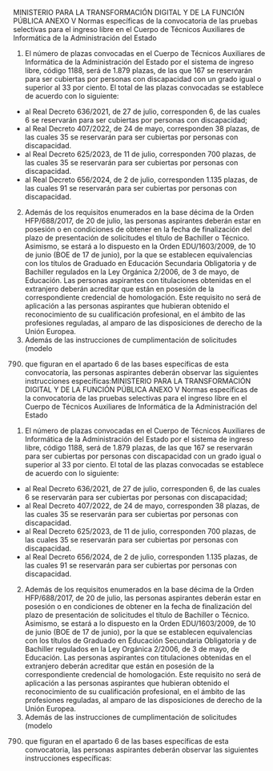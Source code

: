 MINISTERIO
PARA LA TRANSFORMACIÓN DIGITAL
Y DE LA FUNCIÓN PÚBLICA
ANEXO V
Normas específicas de la convocatoria de las pruebas selectivas para el ingreso
libre en el Cuerpo de Técnicos Auxiliares de Informática de la Administración del
Estado
1. El número de plazas convocadas en el Cuerpo de Técnicos Auxiliares de
Informática de la Administración del Estado por el sistema de ingreso libre, código
1188, será de 1.879 plazas, de las que 167 se reservarán para ser cubiertas por
personas con discapacidad con un grado igual o superior al 33 por ciento.
El total de las plazas convocadas se establece de acuerdo con lo siguiente:
- al Real Decreto 636/2021, de 27 de julio, corresponden 6, de las cuales 6 se
reservarán para ser cubiertas por personas con discapacidad;
- al Real Decreto 407/2022, de 24 de mayo, corresponden 38 plazas, de las cuales 35
se reservarán para ser cubiertas por personas con discapacidad.
- al Real Decreto 625/2023, de 11 de julio, corresponden 700 plazas, de las cuales 35
se reservarán para ser cubiertas por personas con discapacidad.
- al Real Decreto 656/2024, de 2 de julio, corresponden 1.135 plazas, de las cuales 91
se reservarán para ser cubiertas por personas con discapacidad.
2. Además de los requisitos enumerados en la base décima de la Orden
HFP/688/2017, de 20 de julio, las personas aspirantes deberán estar en posesión o en
condiciones de obtener en la fecha de finalización del plazo de presentación de
solicitudes el título de Bachiller o Técnico. Asimismo, se estará a lo dispuesto en la
Orden EDU/1603/2009, de 10 de junio (BOE de 17 de junio), por la que se establecen
equivalencias con los títulos de Graduado en Educación Secundaria Obligatoria y de
Bachiller regulados en la Ley Orgánica 2/2006, de 3 de mayo, de Educación.
Las personas aspirantes con titulaciones obtenidas en el extranjero deberán
acreditar que están en posesión de la correspondiente credencial de homologación.
Este requisito no será de aplicación a las personas aspirantes que hubieran obtenido
el reconocimiento de su cualificación profesional, en el ámbito de las profesiones
reguladas, al amparo de las disposiciones de derecho de la Unión Europea.
3. Además de las instrucciones de cumplimentación de solicitudes (modelo
790) que figuran en el apartado 6 de las bases específicas de esta convocatoria, las
personas aspirantes deberán observar las siguientes instrucciones específicas:MINISTERIO
PARA LA TRANSFORMACIÓN DIGITAL
Y DE LA FUNCIÓN PÚBLICA
ANEXO V
Normas específicas de la convocatoria de las pruebas selectivas para el ingreso
libre en el Cuerpo de Técnicos Auxiliares de Informática de la Administración del
Estado
1. El número de plazas convocadas en el Cuerpo de Técnicos Auxiliares de
Informática de la Administración del Estado por el sistema de ingreso libre, código
1188, será de 1.879 plazas, de las que 167 se reservarán para ser cubiertas por
personas con discapacidad con un grado igual o superior al 33 por ciento.
El total de las plazas convocadas se establece de acuerdo con lo siguiente:
- al Real Decreto 636/2021, de 27 de julio, corresponden 6, de las cuales 6 se
reservarán para ser cubiertas por personas con discapacidad;
- al Real Decreto 407/2022, de 24 de mayo, corresponden 38 plazas, de las cuales 35
se reservarán para ser cubiertas por personas con discapacidad.
- al Real Decreto 625/2023, de 11 de julio, corresponden 700 plazas, de las cuales 35
se reservarán para ser cubiertas por personas con discapacidad.
- al Real Decreto 656/2024, de 2 de julio, corresponden 1.135 plazas, de las cuales 91
se reservarán para ser cubiertas por personas con discapacidad.
2. Además de los requisitos enumerados en la base décima de la Orden
HFP/688/2017, de 20 de julio, las personas aspirantes deberán estar en posesión o en
condiciones de obtener en la fecha de finalización del plazo de presentación de
solicitudes el título de Bachiller o Técnico. Asimismo, se estará a lo dispuesto en la
Orden EDU/1603/2009, de 10 de junio (BOE de 17 de junio), por la que se establecen
equivalencias con los títulos de Graduado en Educación Secundaria Obligatoria y de
Bachiller regulados en la Ley Orgánica 2/2006, de 3 de mayo, de Educación.
Las personas aspirantes con titulaciones obtenidas en el extranjero deberán
acreditar que están en posesión de la correspondiente credencial de homologación.
Este requisito no será de aplicación a las personas aspirantes que hubieran obtenido
el reconocimiento de su cualificación profesional, en el ámbito de las profesiones
reguladas, al amparo de las disposiciones de derecho de la Unión Europea.
3. Además de las instrucciones de cumplimentación de solicitudes (modelo
790) que figuran en el apartado 6 de las bases específicas de esta convocatoria, las
personas aspirantes deberán observar las siguientes instrucciones específicas:
